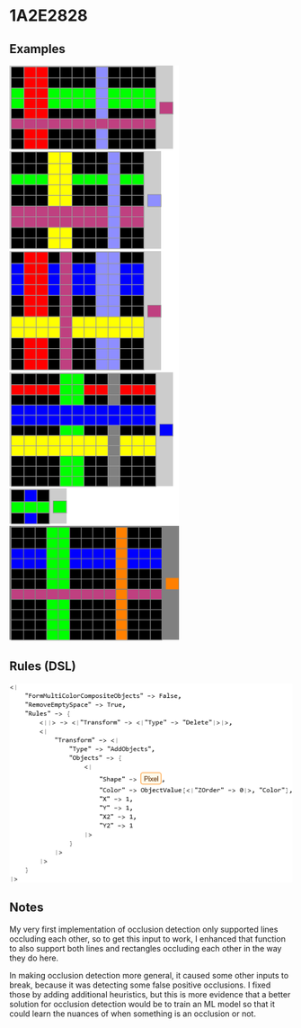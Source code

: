 # 1A2E2828

## Examples

![ARC examples for 1A2E2828](examples.png?raw=true)

## Rules (DSL)

![DSL rules for 1A2E2828](rules.png?raw=true)

## Notes
My very first implementation of occlusion detection only supported lines occluding each other, so to get this input to work, I enhanced that function to also support both lines and rectangles occluding each other in the way they do here.

In making occlusion detection more general, it caused some other inputs to break, because it was detecting some false positive occlusions. I fixed those by adding additional heuristics, but this is more evidence that a better solution for occlusion detection would be to train an ML model so that it could learn the nuances of when something is an occlusion or not.
